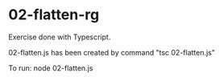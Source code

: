 # 02-flatten-rg

Exercise done with Typescript.

02-flatten.js has been created by command "tsc 02-flatten.js"

To run: node 02-flatten.js